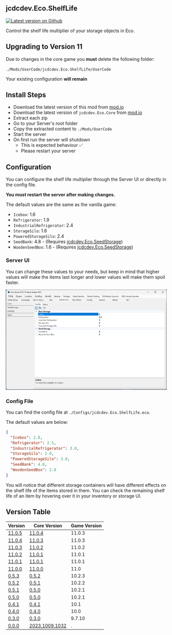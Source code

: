 ## jcdcdev.Eco.ShelfLife

[![Latest version on Github](https://badgen.net/github/tag/jcdcdev/jcdcdev.Eco.ShelfLife?color=3a93b4&label=Mod)](https://github.com/jcdcdev/jcdcdev.Eco.ShelfLife/releases/latest)

Control the shelf life multiplier of your storage objects in Eco.

## Upgrading to Version 11
 
Due to changes in the core game you **must** delete the following folder:

`./Mods/UserCode/jcdcdev.Eco.ShelfLife/UserCode`

Your existing configuration **will remain**

## Install Steps

- Download the latest version of this mod from [mod.io](https://mod.io/g/eco/m/jcdcdevecoshelflife)
- Download the latest version of `jcdcdev.Eco.Core` from [mod.io](https://mod.io/g/eco/m/jcdcdevecocore)
- Extract each zip
- Go to your Server's root folder
- Copy the extracted content to `./Mods/UserCode`
- Start the server
- On first run the server will shutdown
    - This is expected behaviour ✅
    - Please restart your server

## Configuration

You can configure the shelf life multiplier through the Server UI or directly in the config file.

**You must restart the server after making changes.**

The default values are the same as the vanilla game:

- `Icebox`: 1.6
- `Refrigerator`: 1.9
- `IndustrialRefrigerator`: 2.4
- `StorageSilo`: 1.6
- `PoweredStorageSilo`: 2.4
- `SeedBank`: 4.8 - (Requires [jcdcdev.Eco.SeedStorage](https://mod.io/g/eco/m/jcdcdevecoseedstorage))
- `WoodenSeedBox`: 1.6 - (Requires [jcdcdev.Eco.SeedStorage](https://mod.io/g/eco/m/jcdcdevecoseedstorage))

### Server UI

You can change these values to your needs, but keep in mind that higher values will make the items last longer and lower values will make them spoil faster.

![Server UI](https://raw.githubusercontent.com/jcdcdev/jcdcdev.Eco.ShelfLife/main/docs/screenshots/2-config.png)

### Config File

You can find the config file at `./Configs/jcdcdev.Eco.ShelfLife.eco`.

The default values are below:

```json
{
  "Icebox": 2.0,
  "Refrigerator": 2.5,
  "IndustrialRefrigerator": 3.0,
  "StorageSilo": 2.0,
  "PoweredStorageSilo": 3.0,
  "SeedBank": 4.0,
  "WoodenSeedBox": 2.0
}
```

You will notice that different storage containers will have different effects on the shelf life of the items stored in them. You can check the remaining shelf
life of an item by hovering over it in your inventory or storage UI.

## Version Table
| Version | Core Version | Game Version |
|-----|---------| -----------|
| [11.0.5](https://github.com/jcdcdev/jcdcdev.Eco.ShelfLife/releases/tag/11.0.5) | [11.0.4](https://github.com/jcdcdev/jcdcdev.Eco.Core/releases/tag/11.0.4) | 11.0.3 |
| [11.0.4](https://github.com/jcdcdev/jcdcdev.Eco.ShelfLife/releases/tag/11.0.4) | [11.0.3](https://github.com/jcdcdev/jcdcdev.Eco.Core/releases/tag/11.0.3) | 11.0.3 |
| [11.0.3](https://github.com/jcdcdev/jcdcdev.Eco.ShelfLife/releases/tag/11.0.3) | [11.0.2](https://github.com/jcdcdev/jcdcdev.Eco.Core/releases/tag/11.0.2) | 11.0.2 |
| [11.0.2](https://github.com/jcdcdev/jcdcdev.Eco.ShelfLife/releases/tag/11.0.2) | [11.0.1](https://github.com/jcdcdev/jcdcdev.Eco.Core/releases/tag/11.0.1) | 11.0.1 |
| [11.0.1](https://github.com/jcdcdev/jcdcdev.Eco.ShelfLife/releases/tag/11.0.1) | [11.0.1](https://github.com/jcdcdev/jcdcdev.Eco.Core/releases/tag/11.0.1) | 11.0.1 |
| [11.0.0](https://github.com/jcdcdev/jcdcdev.Eco.ShelfLife/releases/tag/11.0.0) | [11.0.0](https://github.com/jcdcdev/jcdcdev.Eco.Core/releases/tag/11.0.0) | 11.0 |
| [0.5.3](https://github.com/jcdcdev/jcdcdev.Eco.ShelfLife/releases/tag/0.5.3) | [0.5.2](https://github.com/jcdcdev/jcdcdev.Eco.Core/releases/tag/0.5.2) | 10.2.3 |
| [0.5.2](https://github.com/jcdcdev/jcdcdev.Eco.ShelfLife/releases/tag/0.5.2) | [0.5.1](https://github.com/jcdcdev/jcdcdev.Eco.Core/releases/tag/0.5.1) | 10.2.2 |
| [0.5.1](https://github.com/jcdcdev/jcdcdev.Eco.ShelfLife/releases/tag/0.5.1) | [0.5.0](https://github.com/jcdcdev/jcdcdev.Eco.Core/releases/tag/0.5.0) | 10.2.1 |
| [0.5.0](https://github.com/jcdcdev/jcdcdev.Eco.ShelfLife/releases/tag/0.5.0) | [0.5.0](https://github.com/jcdcdev/jcdcdev.Eco.Core/releases/tag/0.5.0) | 10.2.1 |
| [0.4.1](https://github.com/jcdcdev/jcdcdev.Eco.ShelfLife/releases/tag/0.4.1) | [0.4.1](https://github.com/jcdcdev/jcdcdev.Eco.Core/releases/tag/0.4.1) | 10.1 |
| [0.4.0](https://github.com/jcdcdev/jcdcdev.Eco.ShelfLife/releases/tag/0.4.0) | [0.4.0](https://github.com/jcdcdev/jcdcdev.Eco.Core/releases/tag/0.4.0) | 10.0 |
| [0.3.0](https://github.com/jcdcdev/jcdcdev.Eco.ShelfLife/releases/tag/0.3.0) | [0.3.0](https://github.com/jcdcdev/jcdcdev.Eco.Core/releases/tag/0.3.0) | 9.7.10 |
| [0.0.0](https://github.com/jcdcdev/jcdcdev.Eco.ShelfLife/releases/tag/0.0.0) | [2023.1009.1032](https://github.com/jcdcdev/jcdcdev.Eco.Core/releases/tag/2023.1009.1032) | . |
